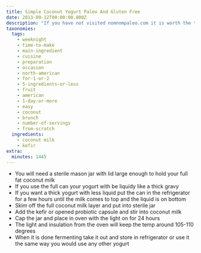 ```yaml
---
title: Simple Coconut Yogurt Paleo And Gluten Free
date: 2013-09-12T00:00:00.000Z
description: "If you have not visited nomnompaleo.com it is worth the time.\r\nthis is a very simple coconut yogurt recipe i found on their \r\nsite and think of all the things you can do with it!!!!"
taxonomies:
  tags:
    - weeknight
    - time-to-make
    - main-ingredient
    - cuisine
    - preparation
    - occasion
    - north-american
    - for-1-or-2
    - 5-ingredients-or-less
    - fruit
    - american
    - 1-day-or-more
    - easy
    - coconut
    - brunch
    - number-of-servings
    - from-scratch
  ingredients:
    - coconut milk
    - kefir
extra:
  minutes: 1445
---
```

 - You will need a sterile mason jar with lid large enough to hold your full fat coconut milk
 - If you use the full can your yogurt with be liquidy like a thick gravy
 - If you want a thick yogurt with less liquid put the can in the refrigerator for a few hours until the milk comes to top and the liquid is on bottom
 - Skim off the full coconut milk layer and put into sterile jar
 - Add the kefir or opened probiotic capsule and stir into coconut milk
 - Cap the jar and place in oven with the light on for 24 hours
 - The light and insulation from the oven will keep the temp around 105-110 degrees
 - When it is done fermenting take it out and store in refrigerator or use it the same way you would use any other yogurt

